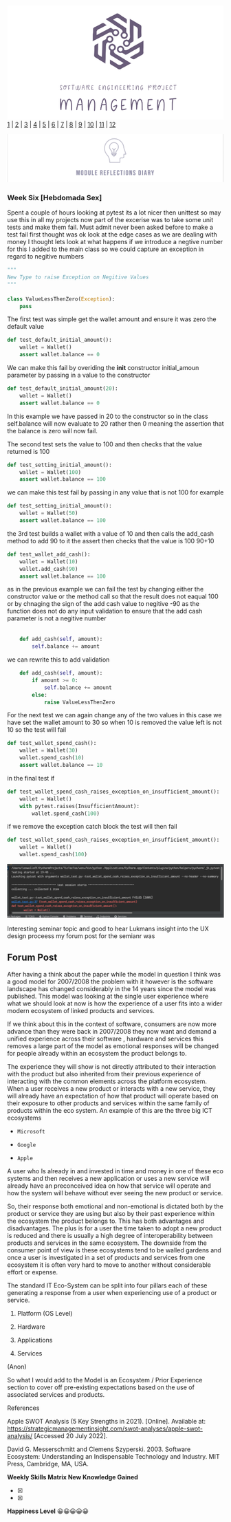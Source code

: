 ![Logo](Images/Logo.png)
[1](/MyPortfolio/SEPM/Unit01.html) | [2](/MyPortfolio/SEPM/Unit02.html) | [3](/MyPortfolio/SEPM/Unit03.html) | [4](/MyPortfolio/SEPM/Unit04.html) | [5](/MyPortfolio/SEPM/Unit05.html) | [6](/MyPortfolio/SEPM/Unit06.html) | [7](/MyPortfolio/SEPM/Unit07.html) | [8](/MyPortfolio/SEPM/Unit08.html) | [9](/MyPortfolio/SEPM/Unit09.html) | [10](/MyPortfolio/SEPM/Unit10.html) | [11](/MyPortfolio/SEPM/Unit11.html) | [12](/MyPortfolio/SEPM/Unit12.html)

![Logo](Images/Diary.png)
### Week Six [Hebdomada Sex]

Spent a couple of hours looking at pytest its a lot nicer then unittest so may use this in all my projects now part of the excerise was to take some unit tests and make them fail. Must admit never been asked before to make a test fail first thought was ok look at the edge cases as we are dealing with money I thought lets look at what happens if we introduce a negtive number for this I added to the main class so we could capture an exception in regard to negitive numbers 

```python
"""
New Type to raise Exception on Negitive Values
"""

class ValueLessThenZero(Exception):
    pass
```

The first test was simple get the wallet amount and ensure it was zero the default value

```python
def test_default_initial_amount():
    wallet = Wallet()
    assert wallet.balance == 0
```

We can make this fail by overiding the __init__ constructor initial_amoun parameter by passing in a value to the constructor

```python
def test_default_initial_amount(20):
    wallet = Wallet()
    assert wallet.balance == 0
```

In this example we have passed in 20 to the constructor so in the class self.balance will now evaluate to 20 rather then 0 meaning the assertion that the balance is zero will now fail.

The second test sets the value to 100 and then checks that the value returned is 100

```python
def test_setting_initial_amount():
    wallet = Wallet(100)
    assert wallet.balance == 100
```

we can make this test fail by passing in any value that is not 100 for example

```python
def test_setting_initial_amount():
    wallet = Wallet(50)
    assert wallet.balance == 100
```
    
the 3rd test builds a wallet with a value of 10 and then calls the add_cash method to add 90 to it the assert then checks that the value is 100 90+10

```python
def test_wallet_add_cash():
    wallet = Wallet(10)
    wallet.add_cash(90)
    assert wallet.balance == 100
```

as in the previous example we can fail the test by changing either the constructor value or the method call so that the result does not eaqual 100 or by chnaging the sign of the add cash value to negitive -90 as the function does not do any input validation to ensure that the add cash parameter is not a negitive number

```python

    def add_cash(self, amount):
        self.balance += amount
```

we can rewrite this to add validation

```python
    def add_cash(self, amount):
        if amount >= 0:
            self.balance += amount
        else:
            raise ValueLessThenZero
```

For the next test we can again change any of the two values in this case we have set the wallet amount to 30 so when 10 is removed the value left is not 10 so the test will fail

```python
def test_wallet_spend_cash():
    wallet = Wallet(30)
    wallet.spend_cash(10)
    assert wallet.balance == 10
```

in the final test if 

```python
def test_wallet_spend_cash_raises_exception_on_insufficient_amount():
    wallet = Wallet()
    with pytest.raises(InsufficientAmount):
        wallet.spend_cash(100)
```

if we remove the exception catch block the test will then fail

```python 
def test_wallet_spend_cash_raises_exception_on_insufficient_amount():
    wallet = Wallet()
    wallet.spend_cash(100)
```

![Logo](Images/PYERROR.png)

Interesting seminar topic and good to hear Lukmans insight into the UX design proceess my forum post for the semianr was

## Forum Post

After having a think about the paper while the model in question I think was a good model for 2007/2008 the problem with it however is the software landscape has changed considerably in the 14 years since the model was published. This model was looking at the single user experience where what we should look at now is how the experience of a user fits into a wider modern ecosystem of linked products and services.

If we think about this in the context of software, consumers are now more advance than they were back in 2007/2008 they now want and demand a unified experience across their software , hardware and services this removes a large part of the model as emotional responses will be changed for people already within an ecosystem the product belongs to. 

The experience they will show is not directly attributed to their interaction with the product but also inherited from their previous experience of interacting with the common elements across the platform ecosystem. When a user receives a new product or interacts with a new service, they will already have an expectation of how that product will operate based on their exposure to other products and services within the same family of products within the eco system. An example of this are the three big ICT ecosystems

*     Microsoft

*     Google

*     Apple

A user who Is already in and invested in time and money in one of these eco systems and then receives a new application or uses a new service will already have an preconceived idea on how that service will operate and how the system will behave without ever seeing the new product or service. 

So, their response both emotional and non-emotional is dictated both by the product or service they are using but also by their past experience within the ecosystem the product belongs to. This has both advantages and disadvantages. The plus is for a user the time taken to adopt a new product is reduced and there is usually a high degree of interoperability between products and services in the same ecosystem. The downside from the consumer point of view is these ecosystems tend to be walled gardens and once a user is investigated in a set of products and services from one ecosystem it is often very hard to move to another without considerable effort or expense.

The standard IT Eco-System can be split into four pillars each of these generating a response from a user when experiencing use of a product or service.

1. Platform (OS Level)

2. Hardware

3. Applications

4. Services

(Anon)

So what I would add to the Model is an Ecosystem / Prior Experience section to cover off pre-existing expectations based on the use of associated services and products. 

References

Apple SWOT Analysis (5 Key Strengths in 2021). [Online]. Available at: https://strategicmanagementinsight.com/swot-analyses/apple-swot-analysis/ [Accessed 20 July 2022].

David G. Messerschmitt and Clemens Szyperski. 2003. Software Ecosystem: Understanding an Indispensable Technology and Industry. MIT Press, Cambridge, MA, USA.



**Weekly Skills Matrix New Knowledge Gained**

- [x] 
- [x] 

**Happiness Level**
😀😀😀😀😀
